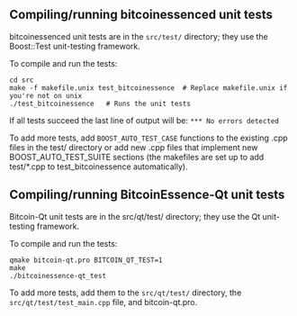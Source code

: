 Compiling/running bitcoinessenced unit tests
------------------------------------

bitcoinessenced unit tests are in the `src/test/` directory; they
use the Boost::Test unit-testing framework.

To compile and run the tests:

	cd src
	make -f makefile.unix test_bitcoinessence  # Replace makefile.unix if you're not on unix
	./test_bitcoinessence   # Runs the unit tests

If all tests succeed the last line of output will be:
`*** No errors detected`

To add more tests, add `BOOST_AUTO_TEST_CASE` functions to the existing
.cpp files in the test/ directory or add new .cpp files that
implement new BOOST_AUTO_TEST_SUITE sections (the makefiles are
set up to add test/*.cpp to test_bitcoinessence automatically).


Compiling/running BitcoinEssence-Qt unit tests
---------------------------------------

Bitcoin-Qt unit tests are in the src/qt/test/ directory; they
use the Qt unit-testing framework.

To compile and run the tests:

	qmake bitcoin-qt.pro BITCOIN_QT_TEST=1
	make
	./bitcoinessence-qt_test

To add more tests, add them to the `src/qt/test/` directory,
the `src/qt/test/test_main.cpp` file, and bitcoin-qt.pro.
